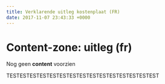 ```yaml
---
title: Verklarende uitleg kostenplaat (FR)
date: 2017-11-07 23:43:33 +0000
---
```

# Content-zone: uitleg (fr)

Nog geen **content** voorzien

TESTESTESTESTESTESTESTESTESTESTESTESTESTESTEST